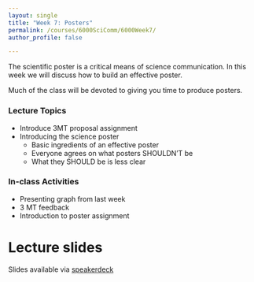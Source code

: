 ```yaml
---
layout: single
title: "Week 7: Posters"
permalink: /courses/6000SciComm/6000Week7/
author_profile: false

---
```


The scientific poster is a critical means of science communication. In this week we will discuss how to build an effective poster.

Much of the class will be devoted to giving you time to produce posters.

### Lecture Topics

* Introduce 3MT proposal assignment
* Introducing the science poster
	- Basic ingredients of an effective poster
	- Everyone agrees on what posters SHOULDN’T be
	- What they SHOULD be is less clear

### In-class Activities

- Presenting graph from last week
- 3 MT feedback
- Introduction to poster assignment

# Lecture slides

<script async class="speakerdeck-embed" data-id="da49a2fe6d9b4dafb08eeb11eb712985" data-ratio="1.77777777777778" src="//speakerdeck.com/assets/embed.js"></script>

Slides available via [speakerdeck](https://speakerdeck.com/pandalusplatyceros/fish-6000-week-7-posters)